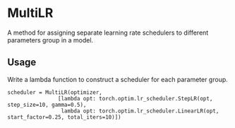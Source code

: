 # MultiLR
A method for assigning separate learning rate schedulers to different parameters group in a model.

## Usage
Write a lambda function to construct a scheduler for each parameter group. 
```
scheduler = MultiLR(optimizer, 
                [lambda opt: torch.optim.lr_scheduler.StepLR(opt, step_size=10, gamma=0.5), 
                 lambda opt: torch.optim.lr_scheduler.LinearLR(opt, start_factor=0.25, total_iters=10)])
```

